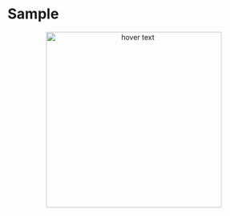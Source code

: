 # Sample
<p align="center">
  <img src="https://github.com/nit1999/Coin-Collector/blob/master/demo.png" width="350" title="hover text">
</p>

